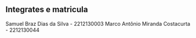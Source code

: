 ## Integrates e matricula

Samuel Braz Dias da Silva - 2212130003
Marco Antônio Miranda Costacurta - 2212130044